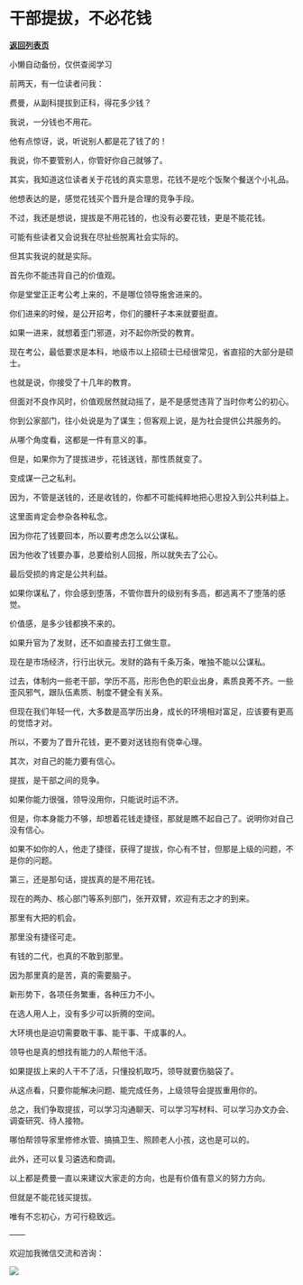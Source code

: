 # 干部提拔，不必花钱

[**返回列表页**](/gzh/费曼的小茶馆)

小懒自动备份，仅供查阅学习

前两天，有一位读者问我：

  

费曼，从副科提拔到正科，得花多少钱？

  

我说，一分钱也不用花。

  

他有点惊讶，说，听说别人都是花了钱了的！

  

我说，你不要管别人，你管好你自己就够了。

  

其实，我知道这位读者关于花钱的真实意思，花钱不是吃个饭聚个餐送个小礼品。

  

他想表达的是，感觉花钱买个晋升是合理的竞争手段。

  

不过，我还是想说，提拔是不用花钱的，也没有必要花钱，更是不能花钱。

  

可能有些读者又会说我在尽扯些脱离社会实际的。

  

但其实我说的就是实际。

  

首先你不能违背自己的价值观。

  

你是堂堂正正考公考上来的，不是哪位领导施舍进来的。

  

你们进来的时候，是公开招考，你们的腰杆子本来就要挺直。

  

如果一进来，就想着歪门邪道，对不起你所受的教育。

  

现在考公，最低要求是本科，地级市以上招硕士已经很常见，省直招的大部分是硕士。

  

也就是说，你接受了十几年的教育。

  

但面对不良作风时，价值观居然就动摇了，是不是感觉违背了当时你考公的初心。

  

你到公家部门，往小处说是为了谋生；但客观上说，是为社会提供公共服务的。

  

从哪个角度看，这都是一件有意义的事。

  

但是，如果你为了提拔进步，花钱送钱，那性质就变了。

  

变成谋一己之私利。

  

因为，不管是送钱的，还是收钱的，你都不可能纯粹地把心思投入到公共利益上。

  

这里面肯定会参杂各种私念。

  

因为你花了钱要回本，所以要考虑怎么以公谋私。

  

因为他收了钱要办事，总要给别人回报，所以就失去了公心。

  

最后受损的肯定是公共利益。

  

如果你谋私了，你会感到堕落，不管你晋升的级别有多高，都逃离不了堕落的感觉。

  

价值感，是多少钱都换不来的。

  

如果升官为了发财，还不如直接去打工做生意。

  

现在是市场经济，行行出状元。发财的路有千条万条，唯独不能以公谋私。

  

过去，体制内一些老干部，学历不高，形形色色的职业出身，素质良莠不齐。一些歪风邪气，跟队伍素质、制度不健全有关系。

  

但现在我们年轻一代，大多数是高学历出身，成长的环境相对富足，应该要有更高的觉悟才对。

  

所以，不要为了晋升花钱，更不要对送钱抱有侥幸心理。

  

其次，对自己的能力要有信心。

  

提拔，是干部之间的竞争。

  

如果你能力很强，领导没用你，只能说时运不济。

  

但是，你本身能力不够，却想着花钱走捷径，那就是瞧不起自己了。说明你对自己没有信心。

  

如果不如你的人，他走了捷径，获得了提拔，你心有不甘，但那是上级的问题，不是你的问题。

  

第三，还是那句话，提拔真的是不用花钱。

  

现在的两办、核心部门等系列部门，张开双臂，欢迎有志之才的到来。

  

那里有大把的机会。

  

那里没有捷径可走。

  

有钱的二代，也真的不敢到那里。

  

因为那里真的是苦，真的需要脑子。

  

新形势下，各项任务繁重，各种压力不小。

  

在选人用人上，没有多少可以折腾的空间。

  

大环境也是迫切需要敢干事、能干事、干成事的人。

  

领导也是真的想找有能力的人帮他干活。

  

如果提拔上来的人干不了活，只懂投机取巧，领导就要伤脑袋了。

  

从这点看，只要你能解决问题、能完成任务，上级领导会提拔重用你的。

  

总之，我们争取提拔，可以学习沟通聊天、可以学习写材料、可以学习办文办会、调查研究、待人接物。

  

哪怕帮领导家里修修水管、搞搞卫生、照顾老人小孩，这也是可以的。

  

此外，还可以复习遴选和商调。

  

以上都是费曼一直以来建议大家走的方向，也是有价值有意义的努力方向。

  

但就是不能花钱买提拔。

  

唯有不忘初心，方可行稳致远。

  

——

  

欢迎加我微信交流和咨询：

  

![](https://mmbiz.qpic.cn/mmbiz_png/4ufdCXwkRAqa5j7zichKqGyp14TbYtRYwmqicc3kv5Qia9zsJahhR659MulhaG0L8S7DU4V3h6sTGbpBpBdSHWf9w/640?wx_fmt=png)​

